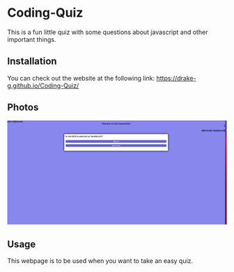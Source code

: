 # Coding-Quiz

This is a fun little quiz with some questions about javascript and other important things. 
## Installation

You can check out the website at the following link: https://drake-g.github.io/Coding-Quiz/

## Photos 
![screenshot](Images/coding-quiz.png)


## Usage

This webpage is to be used when you want to take an easy quiz.

